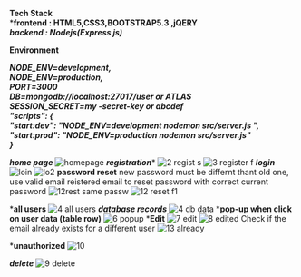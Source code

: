 **Tech Stack** <br>
  ***frontend : HTML5,CSS3,BOOTSTRAP5.3 ,jQERY**<br>
  ***backend : Nodejs(Express js)***<br>

**Environment**<br>

***NODE_ENV=development,<br>
NODE_ENV=production,<br>
PORT=3000<br>
DB=mongodb://localhost:27017/user   or ATLAS <br>
SESSION_SECRET=my -secret-key   or abcdef <br>
 "scripts": { <br>
    "start:dev": "NODE_ENV=development nodemon src/server.js ",<br>
    "start:prod": "NODE_ENV=production nodemon src/server.js"<br>
  }***

  
***home page***
![homepage](https://github.com/user-attachments/assets/b1a35ded-a85b-49ad-a734-a4c00d712247)
***registration****
![2 regist s](https://github.com/user-attachments/assets/21f25e1d-9414-4c14-95e1-8aa9db720372)
![3 register f](https://github.com/user-attachments/assets/8c44334d-0ddd-4c6c-af07-ae0026d7e6d9)
***login***
![loin](https://github.com/user-attachments/assets/c03e6c11-1825-43e5-8f85-480dcaa8685c)
![lo2](https://github.com/user-attachments/assets/8902f81a-7527-466c-bc09-7eaf5471376a)
**password reset**
  new password must be differnt thant old one, use valid email reistered email to reset password with correct current password
![12rest same passw](https://github.com/user-attachments/assets/fc871734-9b79-49f9-8c14-b5fc9894fe19)
![12 reset f1](https://github.com/user-attachments/assets/952ed55b-f698-4f93-8abc-6a63e6b320f1)

***all users**
![4 all users](https://github.com/user-attachments/assets/28be9742-d508-489a-9854-064e7e2fd14b)
***database records***
![4 db data](https://github.com/user-attachments/assets/18ff23ab-c276-4d3d-af49-1b33499572d7)
***pop-up when click on user data (table row)**
![6 popup](https://github.com/user-attachments/assets/0a276e5e-32ff-471e-9661-fefaea563b52)
***Edit**
![7 edit](https://github.com/user-attachments/assets/87807ae0-c908-402a-b554-f2966157f079)
![8 edited](https://github.com/user-attachments/assets/b7089112-ff71-40e4-a316-9c6be32c2e00)
 Check if the email already exists for a different user
 ![13 already](https://github.com/user-attachments/assets/bca28920-9b04-44ee-add3-aff33ae227d9)

***unauthorized**
![10](https://github.com/user-attachments/assets/9de534b0-eafd-4e97-91f6-2a7170d0099b)

***delete***
![9 delete](https://github.com/user-attachments/assets/1ef394dc-dc4d-4c03-9a04-0a7999c86c1d)
